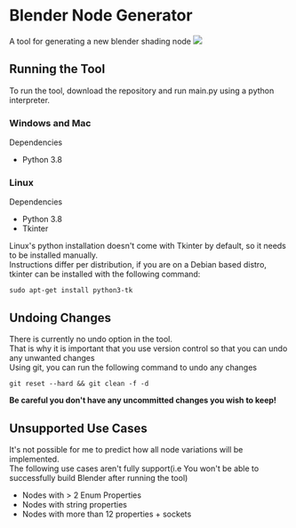 # Blender Node Generator
A tool for generating a new blender shading node
![](demo.gif)

## Running the Tool
To run the tool, download the repository and run main.py using a python interpreter.   
### Windows and Mac
Dependencies
- Python 3.8
### Linux
Dependencies
- Python 3.8
- Tkinter  

Linux's python installation doesn't come with Tkinter by default, so it needs to be installed manually.  
Instructions differ per distribution, if you are on a Debian based distro, tkinter can be installed with the following command:  
```
sudo apt-get install python3-tk
```

## Undoing Changes
There is currently no undo option in the tool.  
That is why it is important that you use version control so that you can undo any unwanted changes  
Using git, you can run the following command to undo any changes  
```
git reset --hard && git clean -f -d  
```
<b>Be careful you don't have any uncommitted changes you wish to keep!</b>

## Unsupported Use Cases
It's not possible for me to predict how all node variations will be implemented.  
The following use cases aren't fully support(i.e You won't be able to successfully build Blender after running the tool)  
  * Nodes with \> 2 Enum Properties
  * Nodes with string properties
  * Nodes with more than 12 properties + sockets
